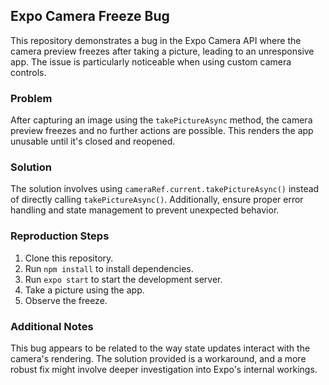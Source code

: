 ## Expo Camera Freeze Bug

This repository demonstrates a bug in the Expo Camera API where the camera preview freezes after taking a picture, leading to an unresponsive app. The issue is particularly noticeable when using custom camera controls.

### Problem

After capturing an image using the `takePictureAsync` method, the camera preview freezes and no further actions are possible. This renders the app unusable until it's closed and reopened.

### Solution

The solution involves using `cameraRef.current.takePictureAsync()` instead of directly calling `takePictureAsync()`.  Additionally, ensure proper error handling and state management to prevent unexpected behavior.

### Reproduction Steps

1. Clone this repository.
2. Run `npm install` to install dependencies.
3. Run `expo start` to start the development server.
4. Take a picture using the app.
5. Observe the freeze. 

### Additional Notes

This bug appears to be related to the way state updates interact with the camera's rendering. The solution provided is a workaround, and a more robust fix might involve deeper investigation into Expo's internal workings.